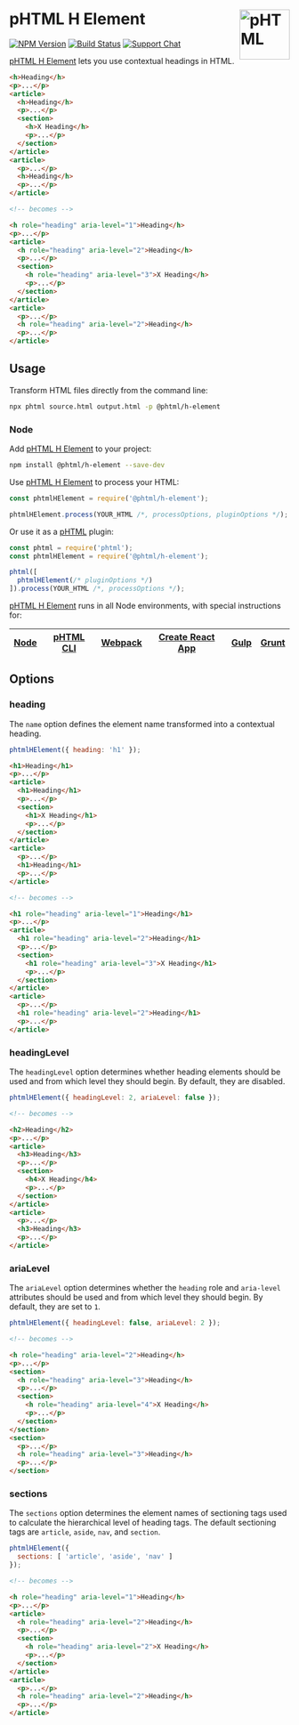 # pHTML H Element [<img src="https://phtmlorg.github.io/phtml/logo.svg" alt="pHTML" width="90" height="90" align="right">][phtml]

[![NPM Version][npm-img]][npm-url]
[![Build Status][cli-img]][cli-url]
[![Support Chat][git-img]][git-url]

[pHTML H Element] lets you use contextual headings in HTML.

```html
<h>Heading</h>
<p>...</p>
<article>
  <h>Heading</h>
  <p>...</p>
  <section>
    <h>X Heading</h>
    <p>...</p>
  </section>
</article>
<article>
  <p>...</p>
  <h>Heading</h>
  <p>...</p>
</article>

<!-- becomes -->

<h role="heading" aria-level="1">Heading</h>
<p>...</p>
<article>
  <h role="heading" aria-level="2">Heading</h>
  <p>...</p>
  <section>
    <h role="heading" aria-level="3">X Heading</h>
    <p>...</p>
  </section>
</article>
<article>
  <p>...</p>
  <h role="heading" aria-level="2">Heading</h>
  <p>...</p>
</article>
```

## Usage

Transform HTML files directly from the command line:

```bash
npx phtml source.html output.html -p @phtml/h-element
```

### Node

Add [pHTML H Element] to your project:

```bash
npm install @phtml/h-element --save-dev
```

Use [pHTML H Element] to process your HTML:

```js
const phtmlHElement = require('@phtml/h-element');

phtmlHElement.process(YOUR_HTML /*, processOptions, pluginOptions */);
```

Or use it as a [pHTML] plugin:

```js
const phtml = require('phtml');
const phtmlHElement = require('@phtml/h-element');

phtml([
  phtmlHElement(/* pluginOptions */)
]).process(YOUR_HTML /*, processOptions */);
```

[pHTML H Element] runs in all Node environments, with special instructions for:

| [Node](INSTALL.md#node) | [pHTML CLI](INSTALL.md#phtml-cli) | [Webpack](INSTALL.md#webpack) | [Create React App](INSTALL.md#create-react-app) | [Gulp](INSTALL.md#gulp) | [Grunt](INSTALL.md#grunt) |
| --- | --- | --- | --- | --- | --- |

## Options

### heading

The `name` option defines the element name transformed into a contextual heading.

```js
phtmlHElement({ heading: 'h1' });
```

```html
<h1>Heading</h1>
<p>...</p>
<article>
  <h1>Heading</h1>
  <p>...</p>
  <section>
    <h1>X Heading</h1>
    <p>...</p>
  </section>
</article>
<article>
  <p>...</p>
  <h1>Heading</h1>
  <p>...</p>
</article>

<!-- becomes -->

<h1 role="heading" aria-level="1">Heading</h1>
<p>...</p>
<article>
  <h1 role="heading" aria-level="2">Heading</h1>
  <p>...</p>
  <section>
    <h1 role="heading" aria-level="3">X Heading</h1>
    <p>...</p>
  </section>
</article>
<article>
  <p>...</p>
  <h1 role="heading" aria-level="2">Heading</h1>
  <p>...</p>
</article>
```

### headingLevel

The `headingLevel` option determines whether heading elements should be used
and from which level they should begin. By default, they are disabled.

```js
phtmlHElement({ headingLevel: 2, ariaLevel: false });
```

```html
<!-- becomes -->

<h2>Heading</h2>
<p>...</p>
<article>
  <h3>Heading</h3>
  <p>...</p>
  <section>
    <h4>X Heading</h4>
    <p>...</p>
  </section>
</article>
<article>
  <p>...</p>
  <h3>Heading</h3>
  <p>...</p>
</article>
```

### ariaLevel

The `ariaLevel` option determines whether the `heading` role and `aria-level`
attributes should be used and from which level they should begin. By default,
they are set to `1`.

```js
phtmlHElement({ headingLevel: false, ariaLevel: 2 });
```

```html
<!-- becomes -->

<h role="heading" aria-level="2">Heading</h>
<p>...</p>
<section>
  <h role="heading" aria-level="3">Heading</h>
  <p>...</p>
  <section>
    <h role="heading" aria-level="4">X Heading</h>
    <p>...</p>
  </section>
</section>
<section>
  <p>...</p>
  <h role="heading" aria-level="3">Heading</h>
  <p>...</p>
</section>
```

### sections

The `sections` option determines the element names of sectioning tags used to
calculate the hierarchical level of heading tags. The default sectioning tags
are `article`, `aside`, `nav`, and `section`.

```js
phtmlHElement({
  sections: [ 'article', 'aside', 'nav' ]
});
```

```html
<!-- becomes -->

<h role="heading" aria-level="1">Heading</h>
<p>...</p>
<article>
  <h role="heading" aria-level="2">Heading</h>
  <p>...</p>
  <section>
    <h role="heading" aria-level="2">X Heading</h>
    <p>...</p>
  </section>
</article>
<article>
  <p>...</p>
  <h role="heading" aria-level="2">Heading</h>
  <p>...</p>
</article>
```

[cli-img]: https://img.shields.io/travis/phtmlorg/phtml-h-element.svg
[cli-url]: https://travis-ci.org/phtmlorg/phtml-h-element
[git-img]: https://img.shields.io/badge/support-chat-blue.svg
[git-url]: https://gitter.im/phtmlorg/phtml
[npm-img]: https://img.shields.io/npm/v/@phtml/h-element.svg
[npm-url]: https://www.npmjs.com/package/@phtml/h-element

[pHTML]: https://github.com/phtmlorg/phtml
[pHTML H Element]: https://github.com/phtmlorg/phtml-h-element
